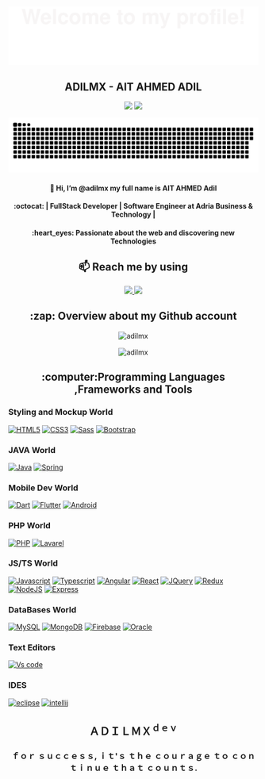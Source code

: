 ![](./Bottom_up.svg)
 <h2 align="center">ADILMX - AIT AHMED ADIL</h2>
 <p align="center">
 <a href="https://www.github.com/adilmx" target="_blank" rel="noreferrer"><img
src="https://komarev.com/ghpvc/?username=adilmx&logo=github&style=for-the-badge&color=0891b2&labelColor=1c1917" /></a>
 <a href="https://github.com/adilmx?tab=followers" target="_blank" rel="noreferrer"><img
src="https://img.shields.io/github/followers/adilmx?logo=github&style=for-the-badge&color=0891b2&labelColor=1c1917" /></a>
</p>
 <a href=#><img src="adilmx-contribution.svg"></a>

<h4 align="center">👋 Hi, I’m @adilmx my full name is AIT AHMED Adil</h4>
<h4 align="center">:octocat: | FullStack Developer | Software Engineer at Adria Business & Technology | </h4>
 <h4 align="center">:heart_eyes: Passionate about the web and discovering new Technologies</h4>
 
 <h2 align="center">📫 Reach me by using</h2>
 <p align="center">
 <a href="https://www.linkedin.com/in/adil-ait-ahmed-a007a11b0/">
  <img src="https://img.shields.io/badge/LinkedIn-0077B5?style=for-the-badge&logo=linkedin&logoColor=white"/>
</a>

<a href="mailto:ait.ahmed.adil.mx@gmail.com">
  <img src="https://img.shields.io/badge/Gmail-D14836?style=for-the-badge&logo=gmail&logoColor=white"/>
</a>
</p>
<p align="center">
 <h2 align="center">:zap: Overview about my Github account</h2>
</p>

<p align="center">
<img align="center" src="https://github-readme-stats.vercel.app/api?username=adilmx&show_icons=true&locale=en&bg_color=0d1117&text_color=ffffff&repo=convoychat&count_private=true" alt="adilmx" />
</p>

<p align="center">
<img align="center" src="https://github-readme-streak-stats.herokuapp.com/?user=adilmx&theme=dark&background=0d1117&date_format=M%20j%5B%2C%20Y%5D" alt="adilmx" />
</p>
                  
<!--![GitHub Activity Graph](https://activity-graph.herokuapp.com/graph?username=adilmx&&theme=react-dark)-->

<h2 align="center">:computer:Programming Languages ,Frameworks and Tools</h2>
<p>
<h3 align="left">Styling and Mockup World</h3>
<p align="left">
<a href="https://developer.mozilla.org/en-US/docs/Glossary/HTML5" target="_blank" rel="noreferrer"><img src="https://raw.githubusercontent.com/danielcranney/readme-generator/main/public/icons/skills/html5-colored.svg" width="36" height="36" alt="HTML5" /></a>
<a href="https://www.w3.org/TR/CSS/#css" target="_blank" rel="noreferrer"><img src="https://raw.githubusercontent.com/danielcranney/readme-generator/main/public/icons/skills/css3-colored.svg" width="36" height="36" alt="CSS3" /></a>
<a href="https://sass-lang.com/" target="_blank" rel="noreferrer"><img src="https://raw.githubusercontent.com/danielcranney/readme-generator/main/public/icons/skills/sass-colored.svg" width="36" height="36" alt="Sass" /></a>
<a href="https://getbootstrap.com/" target="_blank" rel="noreferrer"><img src="https://raw.githubusercontent.com/danielcranney/readme-generator/main/public/icons/skills/bootstrap-colored.svg" width="36" height="36" alt="Bootstrap" /></a>
</p>
</p>
<p>
  <h3 align="left">JAVA World</h3>
<p align="left">
<a href="https://www.oracle.com/java/" target="_blank" rel="noreferrer"><img src="https://raw.githubusercontent.com/danielcranney/readme-generator/main/public/icons/skills/java-colored.svg" width="36" height="36" alt="Java" /></a>
<a href="https://spring.io/projects/spring-boot" target="_blank" rel="noreferrer"><img src="https://www.vectorlogo.zone/logos/springio/springio-icon.svg" width="36" height="36" alt="Spring" /></a>
</p>
</p>
<p>
  <h3 align="left">Mobile Dev World</h3>
  <p align="left">
<a href="https://dart.dev/" target="_blank" rel="noreferrer"><img src="https://raw.githubusercontent.com/danielcranney/readme-generator/main/public/icons/skills/dart-colored.svg" width="36" height="36" alt="Dart" /></a>
<a href="https://flutter.dev/" target="_blank" rel="noreferrer"><img src="https://raw.githubusercontent.com/danielcranney/readme-generator/main/public/icons/skills/flutter-colored.svg" width="36" height="36" alt="Flutter" /></a>
 <a href="https://developer.android.com/" target="_blank" rel="noreferrer"><img src="https://github.com/yurijserrano/Github-Profile-Readme-Logos/blob/master/frameworks/android.svg" width="40" height="40" alt="Android" /></a>
</p>
 </p>
 <p>
 <h3 align="left">PHP World</h3>
<p align="left">
<a href="https://www.php.net/" target="_blank" rel="noreferrer"><img src="https://raw.githubusercontent.com/danielcranney/readme-generator/main/public/icons/skills/php-colored.svg" width="36" height="36" alt="PHP" /></a>
<a href="https://laravel.com/" target="_blank" rel="noreferrer"><img src="https://raw.githubusercontent.com/danielcranney/readme-generator/main/public/icons/skills/laravel-colored.svg" width="36" height="36" alt="Lavarel" /></a>
</p>
  </p>
  <p>
  <h3 align="left">JS/TS World</h3>
<p align="left">
<a href="https://developer.mozilla.org/en-US/docs/Web/JavaScript" target="_blank" rel="noreferrer"><img src="https://raw.githubusercontent.com/danielcranney/readme-generator/main/public/icons/skills/javascript-colored.svg" width="36" height="36" alt="Javascript" /></a>
<a href="https://www.typescriptlang.org/" target="_blank" rel="noreferrer"><img src="https://raw.githubusercontent.com/danielcranney/readme-generator/main/public/icons/skills/typescript-colored.svg" width="36" height="36" alt="Typescript" /></a>
<a href="https://angular.io/" target="_blank" rel="noreferrer"><img src="https://raw.githubusercontent.com/danielcranney/readme-generator/main/public/icons/skills/angularjs-colored.svg" width="36" height="36" alt="Angular" /></a>
<a href="https://reactjs.org/" target="_blank" rel="noreferrer"><img src="https://raw.githubusercontent.com/danielcranney/readme-generator/main/public/icons/skills/react-colored.svg" width="36" height="36" alt="React" /></a>
<a href="https://jquery.com/" target="_blank" rel="noreferrer"><img src="https://raw.githubusercontent.com/danielcranney/readme-generator/main/public/icons/skills/jquery-colored.svg" width="36" height="36" alt="JQuery" /></a>
<a href="https://redux.js.org/" target="_blank" rel="noreferrer"><img src="https://raw.githubusercontent.com/danielcranney/readme-generator/main/public/icons/skills/redux-colored.svg" width="36" height="36" alt="Redux" /></a>
<a href="https://nodejs.org/en/" target="_blank" rel="noreferrer"><img src="https://raw.githubusercontent.com/danielcranney/readme-generator/main/public/icons/skills/nodejs-colored.svg" width="36" height="36" alt="NodeJS" /></a>
<a href="https://expressjs.com/" target="_blank" rel="noreferrer"><img src="https://raw.githubusercontent.com/danielcranney/readme-generator/main/public/icons/skills/express-colored.svg" width="36" height="36" alt="Express" /></a>
</p>
  </p>
  <p>
  <h3 align="left">DataBases World</h3>
<p align="left">
<a href="https://www.mysql.com/" target="_blank" rel="noreferrer"><img src="https://raw.githubusercontent.com/danielcranney/readme-generator/main/public/icons/skills/mysql-colored.svg" width="36" height="36" alt="MySQL" /></a>
<a href="https://www.mongodb.com/" target="_blank" rel="noreferrer"><img src="https://raw.githubusercontent.com/danielcranney/readme-generator/main/public/icons/skills/mongodb-colored.svg" width="36" height="36" alt="MongoDB" /></a>
<a href="https://firebase.google.com/" target="_blank" rel="noreferrer"><img src="https://raw.githubusercontent.com/danielcranney/readme-generator/main/public/icons/skills/firebase-colored.svg" width="36" height="36" alt="Firebase" /></a>
<a href="https://www.oracle.com/uk/index.html" target="_blank" rel="noreferrer"><img src="https://raw.githubusercontent.com/danielcranney/readme-generator/main/public/icons/skills/oracle-colored.svg" width="36" height="36" alt="Oracle" /></a>
</p>
  </p>
  <p>
   <h3 align="left">Text Editors</h3>
<p align="left">
 <a href="https://code.visualstudio.com/" target="_blank" rel="noreferrer"><img src="https://github.com/yurijserrano/Github-Profile-Readme-Logos/blob/master/text%20editors/vscode.svg" width="36" height="36" alt="Vs code" /></a>
<h3 align="left">IDES</h3>
<p align="left">
  <a href="https://www.eclipse.org/downloads/" target="_blank" rel="noreferrer"><img src="https://github.com/yurijserrano/Github-Profile-Readme-Logos/blob/master/ides/eclipse.svg" width="36" height="36" alt="eclipse" /></a>
  <a href="https://www.jetbrains.com/fr-fr/idea/" target="_blank" rel="noreferrer"><img src="https://github.com/yurijserrano/Github-Profile-Readme-Logos/blob/master/ides/intellij.svg" width="36" height="36" alt="intellij" /></a>

</p>
 <h2 align="center">ＡＤＩＬＭＸ<sup>ｄｅｖ</sup></h2>
 <h3 align="center">ｆｏｒ ｓｕｃｃｅｓｓ, ｉｔ'ｓ ｔｈｅ ｃｏｕｒａｇｅ ｔｏ ｃｏｎｔｉｎｕｅ ｔｈａｔ ｃｏｕｎｔｓ.</h3>
 
 <p align="center"></p>


